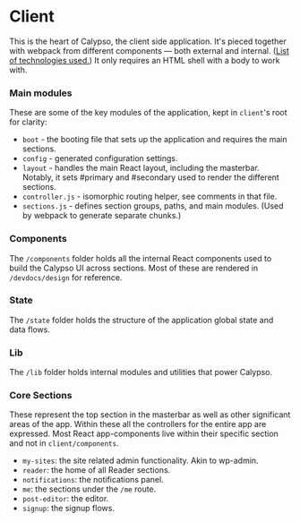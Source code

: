 Client
======

This is the heart of Calypso, the client side application. It's pieced together with webpack from different components — both external and internal. ([List of technologies used.](../docs/guide/tech-behind-calypso.md)) It only requires an HTML shell with a body to work with.

### Main modules

These are some of the key modules of the application, kept in `client`'s root for clarity:

* `boot` - the booting file that sets up the application and requires the main sections.
* `config` - generated configuration settings.
* `layout` - handles the main React layout, including the masterbar. Notably, it sets #primary and #secondary used to render the different sections.
* `controller.js` - isomorphic routing helper, see comments in that file.
* `sections.js` - defines section groups, paths, and main modules. (Used by webpack to generate separate chunks.)

### Components

The `/components` folder holds all the internal React components used to build the Calypso UI across sections. Most of these are rendered in `/devdocs/design` for reference.

### State

The `/state` folder holds the structure of the application global state and data flows.

### Lib

The `/lib` folder holds internal modules and utilities that power Calypso.

### Core Sections

These represent the top section in the masterbar as well as other significant areas of the app. Within these all the controllers for the entire app are expressed. Most React app-components live within their specific section and not in `client/components`.

* `my-sites`: the site related admin functionality. Akin to wp-admin.
* `reader`: the home of all Reader sections.
* `notifications`: the notifications panel.
* `me`: the sections under the `/me` route.
* `post-editor`: the editor.
* `signup`: the signup flows.
